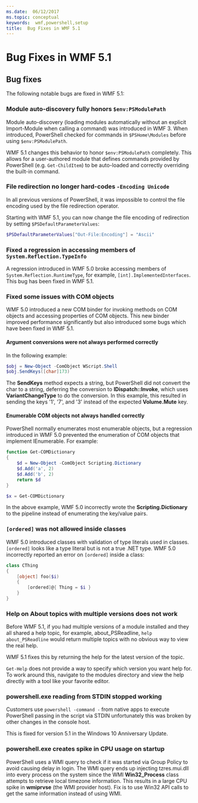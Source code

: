 ```yaml
---
ms.date:  06/12/2017
ms.topic: conceptual
keywords:  wmf,powershell,setup
title:  Bug Fixes in WMF 5.1
---
```

# Bug Fixes in WMF 5.1

## Bug fixes

The following notable bugs are fixed in WMF 5.1:

### Module auto-discovery fully honors `$env:PSModulePath`

Module auto-discovery (loading modules automatically without an explicit Import-Module when calling
a command) was introduced in WMF 3. When introduced, PowerShell checked for commands in
`$PSHome\Modules` before using `$env:PSModulePath`.

WMF 5.1 changes this behavior to honor `$env:PSModulePath` completely. This allows for a
user-authored module that defines commands provided by PowerShell (e.g. `Get-ChildItem`) to be
auto-loaded and correctly overriding the built-in command.

### File redirection no longer hard-codes `-Encoding Unicode`

In all previous versions of PowerShell, it was impossible to control the file encoding used by the
file redirection operator.

Starting with WMF 5.1, you can now change the file encoding of redirection by setting
`$PSDefaultParameterValues`:

```powershell
$PSDefaultParameterValues["Out-File:Encoding"] = "Ascii"
```

### Fixed a regression in accessing members of `System.Reflection.TypeInfo`

A regression introduced in WMF 5.0 broke accessing members of `System.Reflection.RuntimeType`, for
example, `[int].ImplementedInterfaces`. This bug has been fixed in WMF 5.1.

### Fixed some issues with COM objects

WMF 5.0 introduced a new COM binder for invoking methods on COM objects and accessing properties of
COM objects. This new binder improved performance significantly but also introduced some bugs which
have been fixed in WMF 5.1.

#### Argument conversions were not always performed correctly

In the following example:

```powershell
$obj = New-Object -ComObject WScript.Shell
$obj.SendKeys([char]173)
```

The **SendKeys** method expects a string, but PowerShell did not convert the char to a string,
deferring the conversion to **IDispatch::Invoke**, which uses **VariantChangeType** to do the
conversion. In this example, this resulted in sending the keys '1', '7', and '3' instead of the
expected **Volume.Mute** key.

#### Enumerable COM objects not always handled correctly

PowerShell normally enumerates most enumerable objects, but a regression introduced in WMF 5.0
prevented the enumeration of COM objects that implement IEnumerable. For example:

```powershell
function Get-COMDictionary
{
    $d = New-Object -ComObject Scripting.Dictionary
    $d.Add('a', 2)
    $d.Add('b', 2)
    return $d
}

$x = Get-COMDictionary
```

In the above example, WMF 5.0 incorrectly wrote the **Scripting.Dictionary** to the pipeline instead
of enumerating the key/value pairs.

### `[ordered]` was not allowed inside classes

WMF 5.0 introduced classes with validation of type literals used in classes. `[ordered]` looks like
a type literal but is not a true .NET type. WMF 5.0 incorrectly reported an error on `[ordered]`
inside a class:

```powershell
class CThing
{
    [object] foo($i)
    {
        [ordered]@{ Thing = $i }
    }
}
```

### Help on About topics with multiple versions does not work

Before WMF 5.1, if you had multiple versions of a module installed and they all shared a help topic,
for example, about_PSReadline, `help about_PSReadline` would return multiple topics with no obvious
way to view the real help.

WMF 5.1 fixes this by returning the help for the latest version of the topic.

`Get-Help` does not provide a way to specify which version you want help for. To work around this,
navigate to the modules directory and view the help directly with a tool like your favorite editor.

### powershell.exe reading from STDIN stopped working

Customers use `powershell -command -` from native apps to execute PowerShell passing in the script
via STDIN unfortunately this was broken by other changes in the console host.

This is fixed for version 5.1 in the Windows 10 Anniversary Update.

### powershell.exe creates spike in CPU usage on startup

PowerShell uses a WMI query to check if it was started via Group Policy to avoid causing delay in
login. The WMI query ends up injecting tzres.mui.dll into every process on the system since the WMI
**Win32_Process** class attempts to retrieve local timezone information. This results in a large CPU
spike in **wmiprvse** (the WMI provider host). Fix is to use Win32 API calls to get the same
information instead of using WMI.
